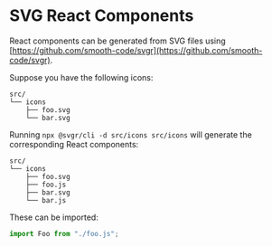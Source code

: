 # SVG React Components

React components can be generated from SVG files using [https://github.com/smooth-code/svgr](https://github.com/smooth-code/svgr).

Suppose you have the following icons:

```
src/
└── icons
    ├── foo.svg
    └── bar.svg
```

Running `npx @svgr/cli -d src/icons src/icons` will generate the corresponding React components:

```
src/
└── icons
    ├── foo.svg
    ├── foo.js
    ├── bar.svg
    └── bar.js
```

These can be imported:

```js
import Foo from "./foo.js";
```
